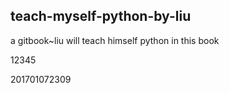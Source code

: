 ## teach-myself-python-by-liu

a gitbook~liu will teach himself python in this book

12345

201701072309

